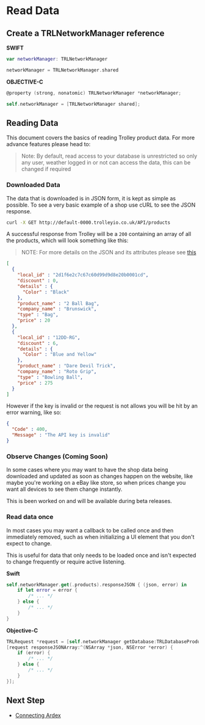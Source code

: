 # Read Data

## Create a TRLNetworkManager reference

**SWIFT**
```swift
var networkManager: TRLNetworkManager

networkManager = TRLNetworkManager.shared
```

**OBJECTIVE-C**
```objective-c
@property (strong, nonatomic) TRLNetworkManager *networkManager;

self.networkManager = [TRLNetworkManager shared];
```

## Reading Data

This document covers the basics of reading Trolley product data. For more advance features please head to:

> Note: By default, read access to your database is unrestricted so only any user, weather logged in or not can access the data, this can be changed if required

### Downloaded Data

The data that is downloaded is in JSON form, it is kept as simple as possible. To see a very basic example of a shop use cURL to see the JSON response.

```bash
curl -X GET http://default-0000.trolleyio.co.uk/API/products
```

A successful response from Trolley will be a `200` containing an array of all the products, which will look something like this:

> NOTE:
> For more details on the JSON and its attributes please see [this](http://)

```json
[
  {
    "local_id" : "2d1f6e2c7c67c60d99d9d8e20b0001cd",
    "discount" : 0,
    "details" : {
      "Color" : "Black"
    },
    "product_name" : "2 Ball Bag",
    "company_name" : "Brunswick",
    "type" : "Bag",
    "price" : 20
  },
  {
    "local_id" : "12DD-RG",
    "discount" : 6,
    "details" : {
      "Color" : "Blue and Yellow"
    },
    "product_name" : "Dare Devil Trick",
    "company_name" : "Roto Grip",
    "type" : "Bowling Ball",
    "price" : 275
  }
]
```

However if the key is invalid or the request is not allows you will be hit by an error warning, like so:

```json
{
  "Code" : 400,
  "Message" : "The API key is invalid"
}
```

### Observe Changes (Coming Soon)

In some cases where you may want to have the shop data being downloaded and updated as soon as changes happen on the website, like maybe you're working on a eBay like store, so when prices change you want all devices to see them change instantly.

This is been worked on and will be available during beta releases.

### Read data once

In most cases you may want a callback to be called once and then immediately removed, such as when initializing a UI element that you don't expect to change.

This is useful for data that only needs to be loaded once and isn't expected to change frequently or require active listening.

**Swift**
```swift
self.networkManager.get(.products).responseJSON { (json, error) in
    if let error = error {
        /* ... */
    } else {
        /* ... */
    }
}
```

**Objective-C**
```objective-c
TRLRequest *request = [self.networkManager getDatabase:TRLDatabaseProducts];
[request responseJSONArray:^(NSArray *json, NSError *error) {
    if (error) {
        /* ... */
    } else {
        /* ... */    
    }
}];
```

## Next Step

- [Connecting Ardex](http://)
